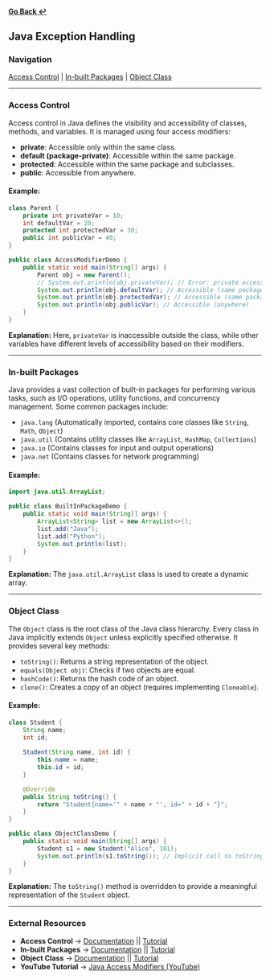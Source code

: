 #### [Go Back ↩](../README.md)

## Java Exception Handling


### Navigation
[Access Control](#access-control) | [In-built Packages](#in-built-packages) | [Object Class](#object-class)

---

### Access Control
Access control in Java defines the visibility and accessibility of classes, methods, and variables. It is managed using four access modifiers:

- **private**: Accessible only within the same class.
- **default (package-private)**: Accessible within the same package.
- **protected**: Accessible within the same package and subclasses.
- **public**: Accessible from anywhere.

#### Example:
```java
class Parent {
    private int privateVar = 10;
    int defaultVar = 20;
    protected int protectedVar = 30;
    public int publicVar = 40;
}

public class AccessModifierDemo {
    public static void main(String[] args) {
        Parent obj = new Parent();
        // System.out.println(obj.privateVar); // Error: private access
        System.out.println(obj.defaultVar); // Accessible (same package)
        System.out.println(obj.protectedVar); // Accessible (same package)
        System.out.println(obj.publicVar); // Accessible (anywhere)
    }
}
```
**Explanation:** Here, `privateVar` is inaccessible outside the class, while other variables have different levels of accessibility based on their modifiers.

---

### In-built Packages
Java provides a vast collection of built-in packages for performing various tasks, such as I/O operations, utility functions, and concurrency management. Some common packages include:

- `java.lang` (Automatically imported, contains core classes like `String`, `Math`, `Object`)
- `java.util` (Contains utility classes like `ArrayList`, `HashMap`, `Collections`)
- `java.io` (Contains classes for input and output operations)
- `java.net` (Contains classes for network programming)

#### Example:
```java
import java.util.ArrayList;

public class BuiltInPackageDemo {
    public static void main(String[] args) {
        ArrayList<String> list = new ArrayList<>();
        list.add("Java");
        list.add("Python");
        System.out.println(list);
    }
}
```
**Explanation:** The `java.util.ArrayList` class is used to create a dynamic array.

---

### Object Class
The `Object` class is the root class of the Java class hierarchy. Every class in Java implicitly extends `Object` unless explicitly specified otherwise. It provides several key methods:

- `toString()`: Returns a string representation of the object.
- `equals(Object obj)`: Checks if two objects are equal.
- `hashCode()`: Returns the hash code of an object.
- `clone()`: Creates a copy of an object (requires implementing `Cloneable`).

#### Example:
```java
class Student {
    String name;
    int id;
    
    Student(String name, int id) {
        this.name = name;
        this.id = id;
    }

    @Override
    public String toString() {
        return "Student{name='" + name + "', id=" + id + "}";
    }
}

public class ObjectClassDemo {
    public static void main(String[] args) {
        Student s1 = new Student("Alice", 101);
        System.out.println(s1.toString()); // Implicit call to toString()
    }
}
```
**Explanation:** The `toString()` method is overridden to provide a meaningful representation of the `Student` object.

---

### External Resources
- **Access Control** → [Documentation](https://docs.oracle.com/javase/tutorial/java/javaOO/accesscontrol.html) || [Tutorial](https://www.geeksforgeeks.org/access-modifiers-java/)
- **In-built Packages** → [Documentation](https://docs.oracle.com/javase/tutorial/java/package/index.html) || [Tutorial](https://www.baeldung.com/java-packages)
- **Object Class** → [Documentation](https://docs.oracle.com/javase/8/docs/api/java/lang/Object.html) || [Tutorial](https://www.tutorialspoint.com/java/java_object_class.htm)
- **YouTube Tutorial** → [Java Access Modifiers (YouTube)](https://youtu.be/W145DXs8fFg?feature=shared)  
